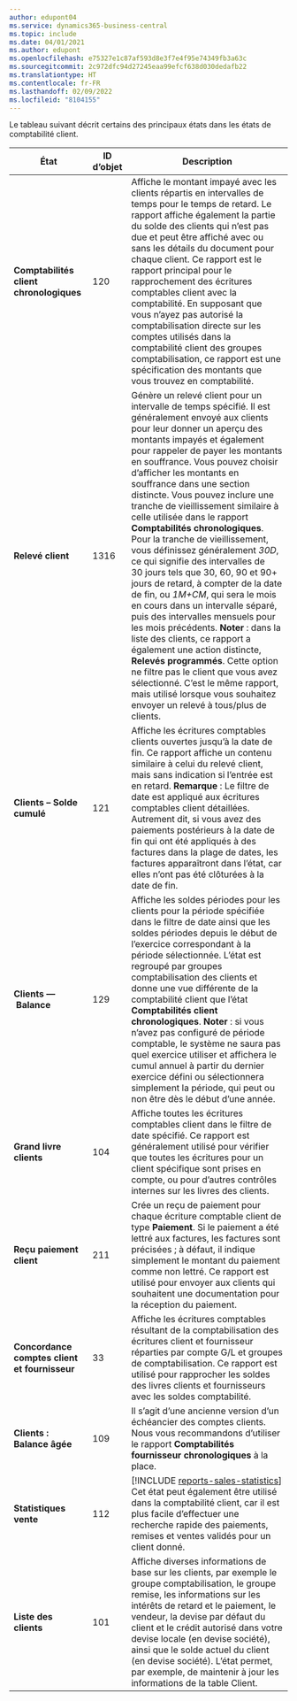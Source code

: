```yaml
---
author: edupont04
ms.service: dynamics365-business-central
ms.topic: include
ms.date: 04/01/2021
ms.author: edupont
ms.openlocfilehash: e75327e1c87af593d8e3f7e4f95e74349fb3a63c
ms.sourcegitcommit: 2c972dfc94d27245eaa99efcf638d030dedafb22
ms.translationtype: HT
ms.contentlocale: fr-FR
ms.lasthandoff: 02/09/2022
ms.locfileid: "8104155"
---
```

Le tableau suivant décrit certains des principaux états dans les états de comptabilité client.

| État | ID d’objet | Description |
|--|--|--|
| **Comptabilités client chronologiques** | 120 | Affiche le montant impayé avec les clients répartis en intervalles de temps pour le temps de retard. Le rapport affiche également la partie du solde des clients qui n’est pas due et peut être affiché avec ou sans les détails du document pour chaque client. Ce rapport est le rapport principal pour le rapprochement des écritures comptables client avec la comptabilité. En supposant que vous n’ayez pas autorisé la comptabilisation directe sur les comptes utilisés dans la comptabilité client des groupes comptabilisation, ce rapport est une spécification des montants que vous trouvez en comptabilité. |
| **Relevé client** | 1316 | Génère un relevé client pour un intervalle de temps spécifié. Il est généralement envoyé aux clients pour leur donner un aperçu des montants impayés et également pour rappeler de payer les montants en souffrance. Vous pouvez choisir d’afficher les montants en souffrance dans une section distincte. Vous pouvez inclure une tranche de vieillissement similaire à celle utilisée dans le rapport **Comptabilités chronologiques**. Pour la tranche de vieillissement, vous définissez généralement *30D*, ce qui signifie des intervalles de 30 jours tels que 30, 60, 90 et 90+ jours de retard, à compter de la date de fin, ou *1M+CM*, qui sera le mois en cours dans un intervalle séparé, puis des intervalles mensuels pour les mois précédents. **Noter** : dans la liste des clients, ce rapport a également une action distincte, **Relevés programmés**. Cette option ne filtre pas le client que vous avez sélectionné. C’est le même rapport, mais utilisé lorsque vous souhaitez envoyer un relevé à tous/plus de clients. |
| **Clients – Solde cumulé** | 121 | Affiche les écritures comptables clients ouvertes jusqu’à la date de fin. Ce rapport affiche un contenu similaire à celui du relevé client, mais sans indication si l’entrée est en retard. **Remarque** : Le filtre de date est appliqué aux écritures comptables client détaillées. Autrement dit, si vous avez des paiements postérieurs à la date de fin qui ont été appliqués à des factures dans la plage de dates, les factures apparaîtront dans l’état, car elles n’ont pas été clôturées à la date de fin. |
| **Clients –– Balance** | 129 | Affiche les soldes périodes pour les clients pour la période spécifiée dans le filtre de date ainsi que les soldes périodes depuis le début de l’exercice correspondant à la période sélectionnée. L’état est regroupé par groupes comptabilisation des clients et donne une vue différente de la comptabilité client que l’état **Comptabilités client chronologiques**. **Noter** : si vous n’avez pas configuré de période comptable, le système ne saura pas quel exercice utiliser et affichera le cumul annuel à partir du dernier exercice défini ou sélectionnera simplement la période, qui peut ou non être dès le début d’une année.|
| **Grand livre clients** | 104 | Affiche toutes les écritures comptables client dans le filtre de date spécifié. Ce rapport est généralement utilisé pour vérifier que toutes les écritures pour un client spécifique sont prises en compte, ou pour d’autres contrôles internes sur les livres des clients. |
| **Reçu paiement client** | 211 | Crée un reçu de paiement pour chaque écriture comptable client de type **Paiement**. Si le paiement a été lettré aux factures, les factures sont précisées ; à défaut, il indique simplement le montant du paiement comme non lettré. Ce rapport est utilisé pour envoyer aux clients qui souhaitent une documentation pour la réception du paiement.|
| **Concordance comptes client et fournisseur** | 33 |Affiche les écritures comptables résultant de la comptabilisation des écritures client et fournisseur réparties par compte G/L et groupes de comptabilisation. Ce rapport est utilisé pour rapprocher les soldes des livres clients et fournisseurs avec les soldes comptabilité. |
| **Clients : Balance âgée**| 109 |Il s’agit d’une ancienne version d’un échéancier des comptes clients. Nous vous recommandons d’utiliser le rapport **Comptabilités fournisseur chronologiques** à la place. |
| **Statistiques vente** |112  |[!INCLUDE [reports-sales-statistics](reports-sales-statistics.md)]<br>Cet état peut également être utilisé dans la comptabilité client, car il est plus facile d’effectuer une recherche rapide des paiements, remises et ventes validés pour un client donné.|
|**Liste des clients**|101| Affiche diverses informations de base sur les clients, par exemple le groupe comptabilisation, le groupe remise, les informations sur les intérêts de retard et le paiement, le vendeur, la devise par défaut du client et le crédit autorisé dans votre devise locale (en devise société), ainsi que le solde actuel du client (en devise société). L’état permet, par exemple, de maintenir à jour les informations de la table Client.|
